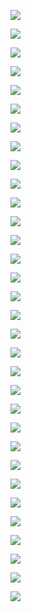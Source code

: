 ![](Lecture02/9.jpg)  

![](Lecture02/10.jpg)  

![](Lecture02/11.jpg)  

![](Lecture02/12.jpg)  

![](Lecture02/13.jpg)  

![](Lecture02/14.jpg)  

![](Lecture02/15.jpg)  

![](Lecture02/16.jpg)  

![](Lecture02/17.jpg)  

![](Lecture02/18.jpg)  

![](Lecture02/19.jpg)  

![](Lecture02/20.jpg)  

![](Lecture02/21.jpg)  

![](Lecture02/22.jpg)  

![](Lecture02/23.jpg)  

![](Lecture02/24.jpg)  

![](Lecture02/25.jpg)  

![](Lecture02/26.jpg)  

![](Lecture02/27.jpg)  

![](Lecture02/28.jpg)  

![](Lecture02/29.jpg)  

![](Lecture02/30.jpg)  

![](Lecture02/31.jpg)  

![](Lecture02/32.jpg)  

![](Lecture02/33.jpg)  

![](Lecture02/34.jpg)  

![](Lecture02/35.jpg)  

![](Lecture02/36.jpg)  

![](Lecture02/37.jpg)  

![](Lecture02/38.jpg)  

![](Lecture02/39.jpg)  

![](Lecture02/40.jpg)